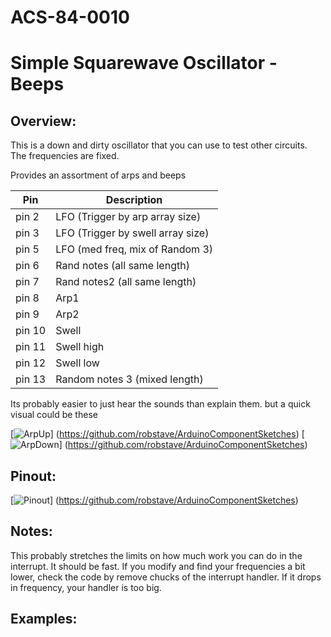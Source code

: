 # ACS-84-0010
Simple Squarewave Oscillator - Beeps
==============

## Overview:
This is a down and dirty oscillator that you can use to test other circuits.  
The frequencies are fixed.

Provides an assortment of arps and beeps

Pin    |  Description  
--- | --- 
pin 2 |  LFO (Trigger by arp array size)
pin 3 |  LFO (Trigger by swell array size)
pin 5 |  LFO (med freq, mix of Random 3)
pin 6 | Rand notes (all same length)
pin 7 | Rand notes2 (all same length)
pin 8 | Arp1
pin 9 | Arp2
pin 10 | Swell
pin 11 | Swell high
pin 12 | Swell low
pin 13 | Random notes 3 (mixed length)

Its probably easier to just hear the sounds than explain them.
but a quick visual could be these


 [![ArpUp](https://github.com/robstave/ArduinoComponentSketches/blob/master/ACS-84%20ATTiny84%20sketches/ACS-84-0010/images/arpRampUp.png)] (https://github.com/robstave/ArduinoComponentSketches)
 [![ArpDown](https://github.com/robstave/ArduinoComponentSketches/blob/master/ACS-84%20ATTiny84%20sketches/ACS-84-0010/images/arpRampDown.png)] (https://github.com/robstave/ArduinoComponentSketches)


## Pinout:
[![Pinout](https://github.com/robstave/ArduinoComponentSketches/blob/master/ACS-84%20ATTiny84%20sketches/ACS-84-0010/images/acs-84-0010.png)] (https://github.com/robstave/ArduinoComponentSketches)

## Notes:
This probably stretches the limits on how much work you can do in the interrupt.  It should be fast. 
If you modify and find your frequencies a bit lower, check the code by remove chucks of the interrupt handler.  If it drops in frequency, your handler is too big.
 

## Examples:
 
